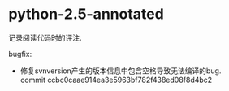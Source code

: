 python-2.5-annotated
=========
记录阅读代码时的评注.

bugfix:  
- 修复svnversion产生的版本信息中包含空格导致无法编译的bug.  
   commit ccbc0caae914ea3e5963bf782f438ed08f8d4bc2
